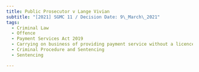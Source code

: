 ```yaml
---
title: Public Prosecutor v Lange Vivian
subtitle: "[2021] SGMC 11 / Decision Date: 9\_March\_2021"
tags:
  - Criminal Law
  - Offence
  - Payment Services Act 2019
  - Carrying on business of providing payment service without a licence
  - Criminal Procedure and Sentencing
  - Sentencing

---
```


